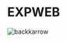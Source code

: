 # EXPWEB
![backkarrow](https://user-images.githubusercontent.com/81800055/173212504-c963a863-321e-4679-94ef-b8ef19fa5f62.png)
